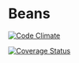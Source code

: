 # Beans

[![Code Climate](https://codeclimate.com/github/jbussdieker/beans.png)](https://codeclimate.com/github/jbussdieker/beans)

[![Coverage Status](https://coveralls.io/repos/jbussdieker/beans/badge.png)](https://coveralls.io/r/jbussdieker/beans)
